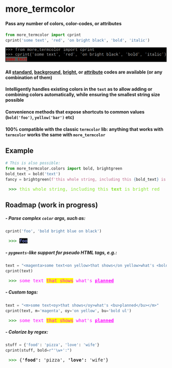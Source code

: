 # more_termcolor
#### Pass any number of colors, color-codes, or attributes



```python
from more_termcolor import cprint
cprint('some text', 'red', 'on bright black', 'bold', 'italic')
```

![](./0.png)

#### All [standard](https://en.wikipedia.org/wiki/ANSI_escape_code#3/4_bit), [background](https://en.wikipedia.org/wiki/ANSI_escape_code#SGR_parameters), [bright](https://en.wikipedia.org/wiki/ANSI_escape_code#3/4_bit), or [attribute](https://en.wikipedia.org/wiki/ANSI_escape_code#SGR_parameters) codes are available (or any combination of them)


#### Intelligently handles existing colors in the `text` as to allow adding or combining colors automatically, while ensuring the smallest string size possible


#### Convenience methods that expose shortcuts to common values (`bold('foo')`, `yellow('bar')` etc)


#### 100% compatible with the classic `termcolor` lib: anything that works with `termcolor` works the same with `more_termcolor` 

## Example


```python
# This is also possible:
from more_termcolor.colors import bold, brightgreen
bold_text = bold('text')
fancy = brightgreen(f'this whole string, including this {bold_text} is bright green')
```

<div style='font-family: monospace; margin-left: 10px'>
<span style="color: green">>>></span> 
<span style="color: #8AE234">
this whole string, including this <b>text</b> is bright red
</span>
</div>

## Roadmap (work in progress)
##### - Parse complex `color` args, such as:
```python
cprint('foo', 'bold bright blue on black')
``` 
<div style='font-family: monospace; margin-left: 10px'>
<span style="color: green">>>></span>
 <span style="color: #727FCF; font-weight: 700; background: black">foo</span>
</div>


##### - `pygments`-like support for pseudo HTML tags, e.g.: 
```python
text = "<magenta>some text<on yellow>that shows</on yellow>what's <bold ul>planned</bold ul></magenta>"
cprint(text) 
```
<div style='font-family: monospace; margin-left: 10px'>
<span style="color: green">>>></span> 
<span style="color: magenta">
some text
<span style="background: yellow">that shows</span>
what's
<span style="font-weight: bold"><u>planned</u></span>
</span>
</div>

##### - Custom tags:
```python
text = "<m>some text<oy>that shows</oy>what's <bu>planned</bu></m>"
cprint(text, m='magenta', oy='on yellow', bu='bold ul') 
``` 
<div style='font-family: monospace; margin-left: 10px'>
<span style="color: green">>>></span> 
<span style="color: magenta">
some text
<span style="background: yellow">that shows</span>
what's
<span style="font-weight: bold"><u>planned</u></span>
</span>
</div>

##### - Colorize by regex:
```python
stuff = {'food': 'pizza', 'love': 'wife'}
cprint(stuff, bold=r"'\w+':")

``` 
<div style='font-family: monospace; margin-left: 10px'>
<span style="color: green">>>></span> {<span style="font-weight: 700">'food':</span> 'pizza', <span style="font-weight: 700">'love':</span> 'wife'}
</div>

